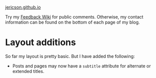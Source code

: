 [jericson.github.io](http://jericson.github.io/)

Try my [Feedback Wiki](wiki/Feedback-Wiki) for public
comments. Otherwise, my contact information can be found on the bottom
of each page of my blog.

# Layout additions

So far my layout is pretty basic. But I have added the following:

* Posts and pages may now have a `subtitle` attribute for alternate or
  extended titles.
